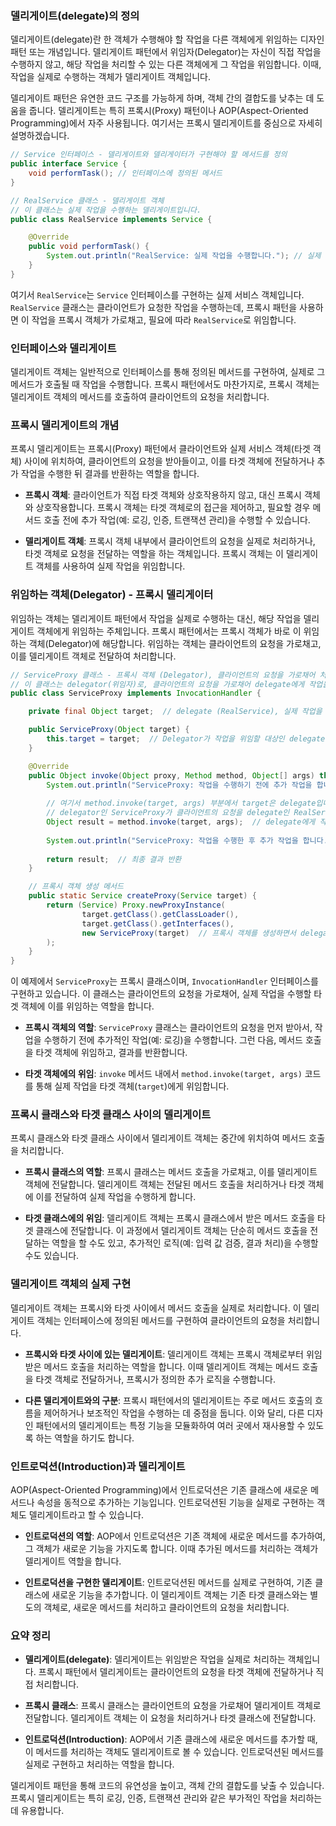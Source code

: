### 델리게이트(delegate)의 정의

델리게이트(delegate)란 한 객체가 수행해야 할 작업을 다른 객체에게 위임하는 디자인 패턴 또는 개념입니다. 델리게이트 패턴에서 위임자(Delegator)는 자신이 직접 작업을 수행하지 않고, 해당 작업을 처리할 수 있는 다른 객체에게 그 작업을 위임합니다. 이때, 작업을 실제로 수행하는 객체가 델리게이트 객체입니다.

델리게이트 패턴은 유연한 코드 구조를 가능하게 하며, 객체 간의 결합도를 낮추는 데 도움을 줍니다. 델리게이트는 특히 프록시(Proxy) 패턴이나 AOP(Aspect-Oriented Programming)에서 자주 사용됩니다. 여기서는 프록시 델리게이트를 중심으로 자세히 설명하겠습니다.
```java
// Service 인터페이스 - 델리게이트와 델리게이터가 구현해야 할 메서드를 정의
public interface Service {
    void performTask(); // 인터페이스에 정의된 메서드
}

// RealService 클래스 - 델리게이트 객체
// 이 클래스는 실제 작업을 수행하는 델리게이트입니다.
public class RealService implements Service {

    @Override
    public void performTask() {
        System.out.println("RealService: 실제 작업을 수행합니다."); // 실제 작업 수행
    }
}
```

여기서 `RealService`는 `Service` 인터페이스를 구현하는 실제 서비스 객체입니다. `RealService` 클래스는 클라이언트가 요청한 작업을 수행하는데, 프록시 패턴을 사용하면 이 작업을 프록시 객체가 가로채고, 필요에 따라 `RealService`로 위임합니다.
### 인터페이스와 델리게이트

델리게이트 객체는 일반적으로 인터페이스를 통해 정의된 메서드를 구현하여, 실제로 그 메서드가 호출될 때 작업을 수행합니다. 프록시 패턴에서도 마찬가지로, 프록시 객체는 델리게이트 객체의 메서드를 호출하여 클라이언트의 요청을 처리합니다.

### 프록시 델리게이트의 개념

프록시 델리게이트는 프록시(Proxy) 패턴에서 클라이언트와 실제 서비스 객체(타겟 객체) 사이에 위치하여, 클라이언트의 요청을 받아들이고, 이를 타겟 객체에 전달하거나 추가 작업을 수행한 뒤 결과를 반환하는 역할을 합니다.

- **프록시 객체**: 클라이언트가 직접 타겟 객체와 상호작용하지 않고, 대신 프록시 객체와 상호작용합니다. 프록시 객체는 타겟 객체로의 접근을 제어하고, 필요할 경우 메서드 호출 전에 추가 작업(예: 로깅, 인증, 트랜잭션 관리)을 수행할 수 있습니다.
  
- **델리게이트 객체**: 프록시 객체 내부에서 클라이언트의 요청을 실제로 처리하거나, 타겟 객체로 요청을 전달하는 역할을 하는 객체입니다. 프록시 객체는 이 델리게이트 객체를 사용하여 실제 작업을 위임합니다.

### 위임하는 객체(Delegator) - 프록시 델리게이터

위임하는 객체는 델리게이트 패턴에서 작업을 실제로 수행하는 대신, 해당 작업을 델리게이트 객체에게 위임하는 주체입니다. 프록시 패턴에서는 프록시 객체가 바로 이 위임하는 객체(Delegator)에 해당합니다. 위임하는 객체는 클라이언트의 요청을 가로채고, 이를 델리게이트 객체로 전달하여 처리합니다.

```java
// ServiceProxy 클래스 - 프록시 객체 (Delegator), 클라이언트의 요청을 가로채어 처리하는 클래스
// 이 클래스는 delegator(위임자)로, 클라이언트의 요청을 가로채어 delegate에게 작업을 위임합니다.
public class ServiceProxy implements InvocationHandler {

    private final Object target;  // delegate (RealService), 실제 작업을 수행하는 객체

    public ServiceProxy(Object target) {
        this.target = target;  // Delegator가 작업을 위임할 대상인 delegate 객체를 설정 (RealService)
    }

    @Override
    public Object invoke(Object proxy, Method method, Object[] args) throws Throwable {
        System.out.println("ServiceProxy: 작업을 수행하기 전에 추가 작업을 합니다."); // 프록시의 추가 작업
        
        // 여기서 method.invoke(target, args) 부분에서 target은 delegate입니다.
        // delegator인 ServiceProxy가 클라이언트의 요청을 delegate인 RealService에게 위임하는 부분입니다.
        Object result = method.invoke(target, args);  // delegate에게 작업을 위임
        
        System.out.println("ServiceProxy: 작업을 수행한 후 추가 작업을 합니다."); // 프록시의 추가 작업
        
        return result;  // 최종 결과 반환
    }

    // 프록시 객체 생성 메서드
    public static Service createProxy(Service target) {
        return (Service) Proxy.newProxyInstance(
                target.getClass().getClassLoader(),
                target.getClass().getInterfaces(),
                new ServiceProxy(target)  // 프록시 객체를 생성하면서 delegate 객체를 설정 (RealService)
        );
    }
}
```

이 예제에서 `ServiceProxy`는 프록시 클래스이며, `InvocationHandler` 인터페이스를 구현하고 있습니다. 이 클래스는 클라이언트의 요청을 가로채어, 실제 작업을 수행할 타겟 객체에 이를 위임하는 역할을 합니다.

- **프록시 객체의 역할**: `ServiceProxy` 클래스는 클라이언트의 요청을 먼저 받아서, 작업을 수행하기 전에 추가적인 작업(예: 로깅)을 수행합니다. 그런 다음, 메서드 호출을 타겟 객체에 위임하고, 결과를 반환합니다.

- **타겟 객체에의 위임**: `invoke` 메서드 내에서 `method.invoke(target, args)` 코드를 통해 실제 작업을 타겟 객체(`target`)에게 위임합니다.



### 프록시 클래스와 타겟 클래스 사이의 델리게이트

프록시 클래스와 타겟 클래스 사이에서 델리게이트 객체는 중간에 위치하여 메서드 호출을 처리합니다.

- **프록시 클래스의 역할**: 프록시 클래스는 메서드 호출을 가로채고, 이를 델리게이트 객체에 전달합니다. 델리게이트 객체는 전달된 메서드 호출을 처리하거나 타겟 객체에 이를 전달하여 실제 작업을 수행하게 합니다.

- **타겟 클래스에의 위임**: 델리게이트 객체는 프록시 클래스에서 받은 메서드 호출을 타겟 클래스에 전달합니다. 이 과정에서 델리게이트 객체는 단순히 메서드 호출을 전달하는 역할을 할 수도 있고, 추가적인 로직(예: 입력 값 검증, 결과 처리)을 수행할 수도 있습니다.

### 델리게이트 객체의 실제 구현

델리게이트 객체는 프록시와 타겟 사이에서 메서드 호출을 실제로 처리합니다. 이 델리게이트 객체는 인터페이스에 정의된 메서드를 구현하여 클라이언트의 요청을 처리합니다.

- **프록시와 타겟 사이에 있는 델리게이트**: 델리게이트 객체는 프록시 객체로부터 위임받은 메서드 호출을 처리하는 역할을 합니다. 이때 델리게이트 객체는 메서드 호출을 타겟 객체로 전달하거나, 프록시가 정의한 추가 로직을 수행합니다.

- **다른 델리게이트와의 구분**: 프록시 패턴에서의 델리게이트는 주로 메서드 호출의 흐름을 제어하거나 보조적인 작업을 수행하는 데 중점을 둡니다. 이와 달리, 다른 디자인 패턴에서의 델리게이트는 특정 기능을 모듈화하여 여러 곳에서 재사용할 수 있도록 하는 역할을 하기도 합니다.

### 인트로덕션(Introduction)과 델리게이트

AOP(Aspect-Oriented Programming)에서 인트로덕션은 기존 클래스에 새로운 메서드나 속성을 동적으로 추가하는 기능입니다. 인트로덕션된 기능을 실제로 구현하는 객체도 델리게이트라고 할 수 있습니다.

- **인트로덕션의 역할**: AOP에서 인트로덕션은 기존 객체에 새로운 메서드를 추가하여, 그 객체가 새로운 기능을 가지도록 합니다. 이때 추가된 메서드를 처리하는 객체가 델리게이트 역할을 합니다.

- **인트로덕션을 구현한 델리게이트**: 인트로덕션된 메서드를 실제로 구현하여, 기존 클래스에 새로운 기능을 추가합니다. 이 델리게이트 객체는 기존 타겟 클래스와는 별도의 객체로, 새로운 메서드를 처리하고 클라이언트의 요청을 처리합니다.

### 요약 정리

- **델리게이트(delegate)**: 델리게이트는 위임받은 작업을 실제로 처리하는 객체입니다. 프록시 패턴에서 델리게이트는 클라이언트의 요청을 타겟 객체에 전달하거나 직접 처리합니다.
  
- **프록시 클래스**: 프록시 클래스는 클라이언트의 요청을 가로채어 델리게이트 객체로 전달합니다. 델리게이트 객체는 이 요청을 처리하거나 타겟 클래스에 전달합니다.

- **인트로덕션(Introduction)**: AOP에서 기존 클래스에 새로운 메서드를 추가할 때, 이 메서드를 처리하는 객체도 델리게이트로 볼 수 있습니다. 인트로덕션된 메서드를 실제로 구현하고 처리하는 역할을 합니다.

델리게이트 패턴을 통해 코드의 유연성을 높이고, 객체 간의 결합도를 낮출 수 있습니다. 프록시 델리게이트는 특히 로깅, 인증, 트랜잭션 관리와 같은 부가적인 작업을 처리하는 데 유용합니다.